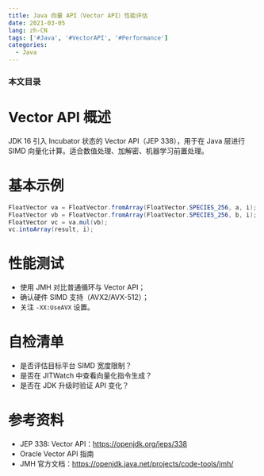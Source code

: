 ```yaml
---
title: Java 向量 API（Vector API）性能评估
date: 2021-03-05
lang: zh-CN
tags: ['#Java', '#VectorAPI', '#Performance']
categories:
  - Java
---
```


### 本文目录
<!-- toc -->

# Vector API 概述
JDK 16 引入 Incubator 状态的 Vector API（JEP 338），用于在 Java 层进行 SIMD 向量化计算。适合数值处理、加解密、机器学习前置处理。

# 基本示例
```java
FloatVector va = FloatVector.fromArray(FloatVector.SPECIES_256, a, i);
FloatVector vb = FloatVector.fromArray(FloatVector.SPECIES_256, b, i);
FloatVector vc = va.mul(vb);
vc.intoArray(result, i);
```

# 性能测试
- 使用 JMH 对比普通循环与 Vector API；
- 确认硬件 SIMD 支持（AVX2/AVX-512）；
- 关注 `-XX:UseAVX` 设置。

# 自检清单
- 是否评估目标平台 SIMD 宽度限制？
- 是否在 JITWatch 中查看向量化指令生成？
- 是否在 JDK 升级时验证 API 变化？

# 参考资料
- JEP 338: Vector API：https://openjdk.org/jeps/338
- Oracle Vector API 指南
- JMH 官方文档：https://openjdk.java.net/projects/code-tools/jmh/
